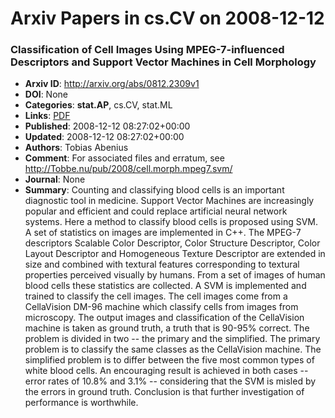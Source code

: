 # Arxiv Papers in cs.CV on 2008-12-12
### Classification of Cell Images Using MPEG-7-influenced Descriptors and Support Vector Machines in Cell Morphology
- **Arxiv ID**: http://arxiv.org/abs/0812.2309v1
- **DOI**: None
- **Categories**: **stat.AP**, cs.CV, stat.ML
- **Links**: [PDF](http://arxiv.org/pdf/0812.2309v1)
- **Published**: 2008-12-12 08:27:02+00:00
- **Updated**: 2008-12-12 08:27:02+00:00
- **Authors**: Tobias Abenius
- **Comment**: For associated files and erratum, see
  http://Tobbe.nu/pub/2008/cell.morph.mpeg7.svm/
- **Journal**: None
- **Summary**: Counting and classifying blood cells is an important diagnostic tool in medicine. Support Vector Machines are increasingly popular and efficient and could replace artificial neural network systems. Here a method to classify blood cells is proposed using SVM. A set of statistics on images are implemented in C++. The MPEG-7 descriptors Scalable Color Descriptor, Color Structure Descriptor, Color Layout Descriptor and Homogeneous Texture Descriptor are extended in size and combined with textural features corresponding to textural properties perceived visually by humans. From a set of images of human blood cells these statistics are collected. A SVM is implemented and trained to classify the cell images. The cell images come from a CellaVision DM-96 machine which classify cells from images from microscopy. The output images and classification of the CellaVision machine is taken as ground truth, a truth that is 90-95% correct. The problem is divided in two -- the primary and the simplified. The primary problem is to classify the same classes as the CellaVision machine. The simplified problem is to differ between the five most common types of white blood cells. An encouraging result is achieved in both cases -- error rates of 10.8% and 3.1% -- considering that the SVM is misled by the errors in ground truth. Conclusion is that further investigation of performance is worthwhile.



